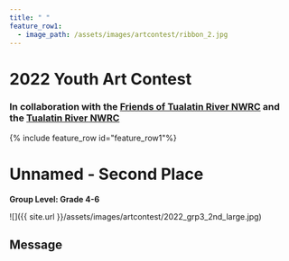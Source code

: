 ```yaml
---
title: " "
feature_row1:
  - image_path: /assets/images/artcontest/ribbon_2.jpg
---
```


# 2022 Youth Art Contest

### In collaboration with the [Friends of Tualatin River NWRC](https://fotr.wildapricot.org/) and the [Tualatin River NWRC](https://www.fws.gov/refuge/Tualatin_River/)

{% include feature_row id="feature_row1"%}

# Unnamed - Second Place  

**Group Level: Grade 4-6**  

![]({{ site.url }}/assets/images/artcontest/2022_grp3_2nd_large.jpg)

## Message
